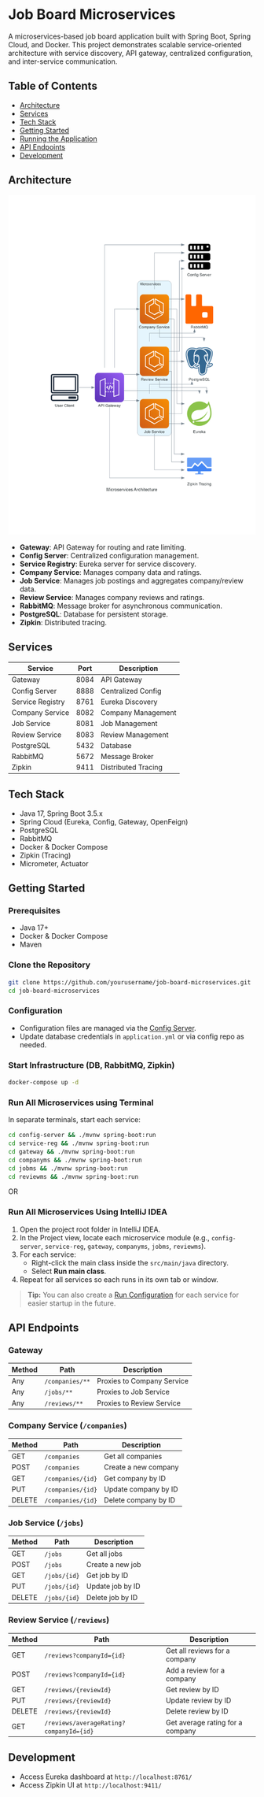 # Job Board Microservices

A microservices-based job board application built with Spring Boot, Spring Cloud, and Docker. This project demonstrates scalable service-oriented architecture with service discovery, API gateway, centralized configuration, and inter-service communication.

## Table of Contents

- [Architecture](#architecture)
- [Services](#services)
- [Tech Stack](#tech-stack)
- [Getting Started](#getting-started)
- [Running the Application](#running-the-application)
- [API Endpoints](#api-endpoints)
- [Development](#development)

## Architecture

![Microservices Architecture](microservices_architecture.png)

- **Gateway**: API Gateway for routing and rate limiting.
- **Config Server**: Centralized configuration management.
- **Service Registry**: Eureka server for service discovery.
- **Company Service**: Manages company data and ratings.
- **Job Service**: Manages job postings and aggregates company/review data.
- **Review Service**: Manages company reviews and ratings.
- **RabbitMQ**: Message broker for asynchronous communication.
- **PostgreSQL**: Database for persistent storage.
- **Zipkin**: Distributed tracing.

## Services

| Service         | Port  | Description                |
|-----------------|-------|----------------------------|
| Gateway         | 8084  | API Gateway                |
| Config Server   | 8888  | Centralized Config         |
| Service Registry| 8761  | Eureka Discovery           |
| Company Service | 8082  | Company Management         |
| Job Service     | 8081  | Job Management             |
| Review Service  | 8083  | Review Management          |
| PostgreSQL      | 5432  | Database                   |
| RabbitMQ        | 5672  | Message Broker             |
| Zipkin          | 9411  | Distributed Tracing        |

## Tech Stack

- Java 17, Spring Boot 3.5.x
- Spring Cloud (Eureka, Config, Gateway, OpenFeign)
- PostgreSQL
- RabbitMQ
- Docker & Docker Compose
- Zipkin (Tracing)
- Micrometer, Actuator

## Getting Started

### Prerequisites

- Java 17+
- Docker & Docker Compose
- Maven

### Clone the Repository

```sh
git clone https://github.com/yourusername/job-board-microservices.git
cd job-board-microservices
```

### Configuration

- Configuration files are managed via the [Config Server](config-server/).
- Update database credentials in `application.yml` or via config repo as needed.

### Start Infrastructure (DB, RabbitMQ, Zipkin)

```sh
docker-compose up -d
```

### Run All Microservices using Terminal

In separate terminals, start each service:

```sh
cd config-server && ./mvnw spring-boot:run
cd service-reg && ./mvnw spring-boot:run
cd gateway && ./mvnw spring-boot:run
cd companyms && ./mvnw spring-boot:run
cd jobms && ./mvnw spring-boot:run
cd reviewms && ./mvnw spring-boot:run

```
OR

### Run All Microservices Using IntelliJ IDEA

1. Open the project root folder in IntelliJ IDEA.
2. In the Project view, locate each microservice module (e.g., `config-server`, `service-reg`, `gateway`, `companyms`, `jobms`, `reviewms`).
3. For each service:
    - Right-click the main class inside the `src/main/java` directory.
    - Select **Run main class**.
4. Repeat for all services so each runs in its own tab or window.

> **Tip:** You can also create a [Run Configuration](https://www.jetbrains.com/help/idea/run-debug-configuration.html) for each service for easier startup in the future.

## API Endpoints

### Gateway

| Method | Path                | Description           |
|--------|---------------------|-----------------------|
| Any    | `/companies/**`     | Proxies to Company Service |
| Any    | `/jobs/**`          | Proxies to Job Service     |
| Any    | `/reviews/**`       | Proxies to Review Service  |

### Company Service (`/companies`)

| Method | Path              | Description                  |
|--------|-------------------|------------------------------|
| GET    | `/companies`      | Get all companies            |
| POST   | `/companies`      | Create a new company         |
| GET    | `/companies/{id}` | Get company by ID            |
| PUT    | `/companies/{id}` | Update company by ID         |
| DELETE | `/companies/{id}` | Delete company by ID         |

### Job Service (`/jobs`)

| Method | Path            | Description                  |
|--------|-----------------|------------------------------|
| GET    | `/jobs`         | Get all jobs                 |
| POST   | `/jobs`         | Create a new job             |
| GET    | `/jobs/{id}`    | Get job by ID                |
| PUT    | `/jobs/{id}`    | Update job by ID             |
| DELETE | `/jobs/{id}`    | Delete job by ID             |

### Review Service (`/reviews`)

| Method | Path                        | Description                        |
|--------|-----------------------------|-------------------------------------|
| GET    | `/reviews?companyId={id}`   | Get all reviews for a company       |
| POST   | `/reviews?companyId={id}`   | Add a review for a company          |
| GET    | `/reviews/{reviewId}`       | Get review by ID                    |
| PUT    | `/reviews/{reviewId}`       | Update review by ID                 |
| DELETE | `/reviews/{reviewId}`       | Delete review by ID                 |
| GET    | `/reviews/averageRating?companyId={id}` | Get average rating for a company |


## Development

- Access Eureka dashboard at `http://localhost:8761/`
- Access Zipkin UI at `http://localhost:9411/`